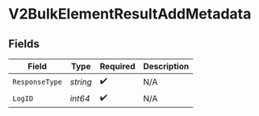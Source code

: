 # V2BulkElementResultAddMetadata


## Fields

| Field              | Type               | Required           | Description        |
| ------------------ | ------------------ | ------------------ | ------------------ |
| `ResponseType`     | *string*           | :heavy_check_mark: | N/A                |
| `LogID`            | *int64*            | :heavy_check_mark: | N/A                |